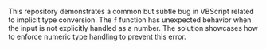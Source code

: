 This repository demonstrates a common but subtle bug in VBScript related to implicit type conversion. The `f` function has unexpected behavior when the input is not explicitly handled as a number.  The solution showcases how to enforce numeric type handling to prevent this error.